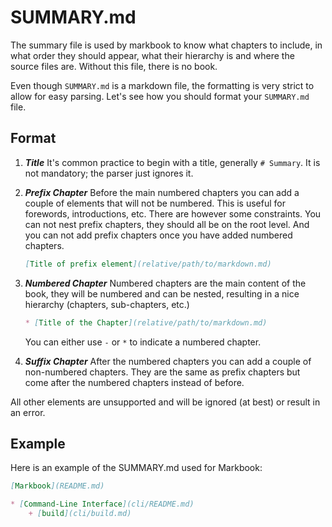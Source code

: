 # SUMMARY.md

The summary file is used by markbook to know what chapters to include, in what order they should appear, what their hierarchy is and where the source files are. Without this file, there is no book.

Even though `SUMMARY.md` is a markdown file, the formatting is very strict to allow for easy parsing. Let's see how you should format your `SUMMARY.md` file.

## Format

1. **_Title_** It's common practice to begin with a title, generally `# Summary`. It is not mandatory; the parser just ignores it.

2. **_Prefix Chapter_** Before the main numbered chapters you can add a couple of elements that will not be numbered. This is useful for forewords, introductions, etc. There are however some constraints. You can not nest prefix chapters, they should all be on the root level. And you can not add prefix chapters once you have added numbered chapters.

    ```markdown
    [Title of prefix element](relative/path/to/markdown.md)
    ```

3. **_Numbered Chapter_** Numbered chapters are the main content of the book, they will be numbered and can be nested, resulting in a nice hierarchy (chapters, sub-chapters, etc.)

    ```markdown
    * [Title of the Chapter](relative/path/to/markdown.md)
    ```

    You can either use `-` or `*` to indicate a numbered chapter.

4. **_Suffix Chapter_** After the numbered chapters you can add a couple of non-numbered chapters. They are the same as prefix chapters but come after the numbered chapters instead of before.

All other elements are unsupported and will be ignored (at best) or result in an error.

## Example

Here is an example of the SUMMARY.md used for Markbook:

```markdown
[Markbook](README.md)

* [Command-Line Interface](cli/README.md)
    + [build](cli/build.md)
```
